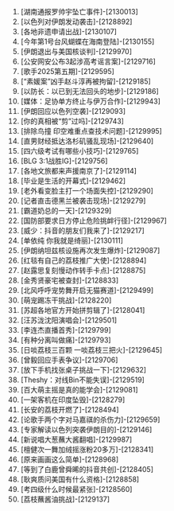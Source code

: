 
1. [湖南通报罗帅宇坠亡事件]-[2130013]
1. [以色列对伊朗发动袭击]-[2128892]
1. [各地非遗申请出战]-[2130107]
1. [今年第1号台风蝴蝶在海南登陆]-[2130155]
1. [伊朗退出与美国核谈判]-[2129970]
1. [公安网安公布3起涉高考谣言案]-[2129716]
1. [歌手2025第五期]-[2129595]
1. [“素媛案”凶手赵斗淳再被拘留]-[2129185]
1. [以防长：以已到无法回头的地步]-[2129186]
1. [媒体：足协单方终止与伊万合作]-[2129943]
1. [伊朗回应以色列空袭]-[2129093]
1. [你的真相被“剪”过吗]-[2129743]
1. [排除鸟撞 印空难重点查技术问题]-[2129995]
1. [直男财经抵达洛杉矶骚乱现场]-[2129640]
1. [四六级考试有哪些小技巧]-[2129765]
1. [BLG 3:1战胜IG]-[2129756]
1. [各地文旅都来声援南京了]-[2129114]
1. [毕业是生活的开幕式]-[2129462]
1. [老外看变脸主打一个场面失控]-[2129290]
1. [记者直击德黑兰被袭击现场]-[2129279]
1. [霸道奶总的一天]-[2129329]
1. [国防部要求日方停止危险挑衅行径]-[2129967]
1. [威少：抖音的朋友们我来了]-[2129217]
1. [单依纯 你我就是绮丽]-[2130111]
1. [伊朗纳坦兹核设施再次发生爆炸]-[2129087]
1. [红毯有自己的荔枝推广大使]-[2128894]
1. [赵露思复刻慢动作转手卡点]-[2128875]
1. [金秀贤豪宅被查封]-[2128833]
1. [北风呼呼宠势舞开启无猫赛道]-[2129499]
1. [萌宠踢冻干挑战]-[2128220]
1. [苏超各地官方开始拼剪辑了]-[2128041]
1. [汪苏泷沈阳演唱会]-[2129501]
1. [李连杰直播首秀]-[2129799]
1. [有种分离叫做痛]-[2129793]
1. [日啖荔枝三百颗 一啖荔枝三把火]-[2129645]
1. [曾毅回应手表争议]-[2129706]
1. [放下手机找张桌子挑战一下]-[2129632]
1. [Theshy：对线Bin不能失误]-[2129519]
1. [百大萌主摇是真的能学会]-[2129081]
1. [一架客机在印度坠毁]-[2128279]
1. [长安的荔枝开燃了]-[2128494]
1. [论歌手两个字对马嘉祺的杀伤力]-[2129659]
1. [专家解读以色列突袭伊朗目的]-[2129146]
1. [新说唱大葱蘸大酱翻唱]-[2129987]
1. [檀健次一舞加绒摇涨粉20多万]-[2128341]
1. [原来画画这么简单]-[2128968]
1. [等到了白鹿曾舜晞的抖音共创]-[2128405]
1. [耿爽质问美国有什么资格]-[2128858]
1. [考四级什么时候最紧张]-[2128560]
1. [荔枝蘸酱油挑战]-[2129137]